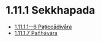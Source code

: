 

# 1.11.1 Sekkhapada

* [1.11.1.1--6 Paṭiccādivāra](1.11.1/1.11.1.1--6.md)
* [1.11.1.7 Pañhāvāra](1.11.1/1.11.1.7.md)



